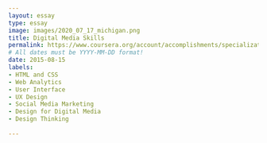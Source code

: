 ```yaml
---
layout: essay
type: essay
image: images/2020_07_17_michigan.png
title: Digital Media Skills
permalink: https://www.coursera.org/account/accomplishments/specialization/L6GZNKKKAJKL
# All dates must be YYYY-MM-DD format!
date: 2015-08-15
labels:
- HTML and CSS 
- Web Analytics
- User Interface
- UX Design
- Social Media Marketing
- Design for Digital Media
- Design Thinking
  
---
```

